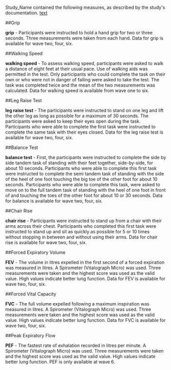 Study_Name contained the following measures, as described by the study's documentation. [text](http://)


##Grip

**grip** -  Participants were instructed to hold a hand grip for two or three seconds. Three measurements were taken from each hand. Data for grip is available for wave two, four, six.


##Walking Speed

**walking speed** - To assess walking speed, participants were asked to walk a distance of eight feet at their usual pace. Use of walking aids was permitted in the test. Only participants who could complete the task on their own or who were not in danger of falling were asked to take the test. The task was completed twice and the mean of the two measurements was calculated. Data for walking speed is available from wave one to six. 


##Leg Raise Test

**leg raise test** - The participants were instructed to stand on one leg and lift the other leg as long as possible for a maximum of 30 seconds. The participants were asked to keep their eyes open during the task. Participants who were able to complete the first task were instructed to complete the same task with their eyes closed. Data for the leg raise test is available for wave two, four, six.

##Balance Test

**balance test** - First, the participants were instructed to complete the side by side tandem task of standing with their feet together, side-by-side, for about 10 seconds. Participants who were able to complete this first task were instructed to complete the semi tandem task of standing with the side of the heel of one foot touching the big toe of the other foot for about 10 seconds. Participants who were able to complete this task, were asked to move on to the full tandem task of standing with the heel of one foot in front of and touching the toes of the other foot for about 10 or 30 seconds. Data for balance is available for wave two, four, six.

##Chair Rise 

**chair rise** - Participants were instructed to stand up from a chair with their arms across their chest. Participants who completed this first task were instructed to stand up and sit as quickly as possible for 5 or 10 times without stopping in between and without using their arms. Data for chair rise is available for wave two, four, six.

##Forced Expiratory Volume 

**FEV** - The volume in litres expelled in the first second of a forced expiration was measured in litres. A Spirometer (Vitalograph Micro) was used. Three measurements were taken and the highest score was used as the valid value. High values indicate better lung function. Data for FEV is available for wave two, four, six.

##Forced Vital Capacity

**FVC** -  The full volume expelled following a maximum inspiration was measured in litres. A Spirometer (Vitalograph Micro) was used. Three measurements were taken and the highest score was used as the valid value. High values indicate better lung function. Data for FVC is available for wave two, four, six.

##Peak Expiratory Flow

**PEF** - The fastest rate of exhalation recorded in litres per minute. A Spirometer (Vitalograph Micro) was used. Three measurements were taken and the highest score was used as the valid value. High values indicate better lung function. PEF is only available at wave 6. 

